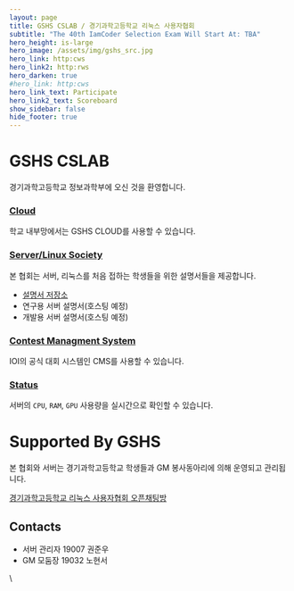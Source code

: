 ```yaml
---
layout: page
title: GSHS CSLAB / 경기과학고등학교 리눅스 사용자협회
subtitle: "The 40th IamCoder Selection Exam Will Start At: TBA"
hero_height: is-large
hero_image: /assets/img/gshs_src.jpg
hero_link: http:cws
hero_link2: http:rws
hero_darken: true
#hero_link: http:cws
hero_link_text: Participate
hero_link2_text: Scoreboard
show_sidebar: false
hide_footer: true
---
```

# GSHS CSLAB

경기과학고등학교 정보과학부에 오신 것을 환영합니다.

### [Cloud](http:services/cloud/)

학교 내부망에서는 GSHS CLOUD를 사용할 수 있습니다.

### [Server/Linux Society](https://github.com/gshslinuxintro/)

본 협회는 서버, 리눅스를 처음 접하는 학생들을 위한 설명서들을 제공합니다.

* [설명서 저장소](https://github.com/gshslinuxintro/An-Introduction-to-Linux)
* 연구용 서버 설명서(호스팅 예정)
* 개발용 서버 설명서(호스팅 예정)

### [Contest Managment System](http:services/cms/)

IOI의 공식 대회 시스템인 CMS를 사용할 수 있습니다.

### [Status](http:services/status/)

서버의 `CPU`, `RAM`, `GPU` 사용량을 실시간으로 확인할 수 있습니다.


# Supported By GSHS

본 협회와 서버는 경기과학고등학교 학생들과 GM 봉사동아리에 의해 운영되고 관리됩니다.

[경기과학고등학교 리눅스 사용자협회 오픈채팅방](https://open.kakao.com/o/gckg4Jid)


## Contacts
* 서버 관리자 19007 권준우
* GM 모둠장 19032 노현서


\\
<!--
title: GSGS
subtitle: This is the main site of GSHS Server/Linux Society
layout: page
show_sidebar: false
-->
